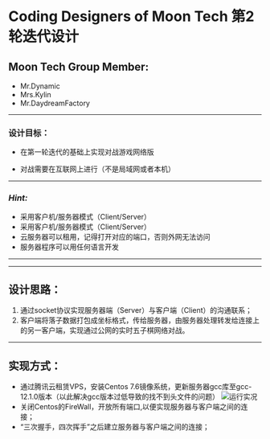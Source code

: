 # Coding Designers of Moon Tech 第2轮迭代设计

## __Moon Tech Group Member:__
* Mr.Dynamic
* Mrs.Kylin
* Mr.DaydreamFactory
- - - 

### 设计目标：
* 在第一轮迭代的基础上实现对战游戏网络版

* 对战需要在互联网上进行（不是局域网或者本机）

- - - 

### _Hint:_
* 采用客户机/服务器模式（Client/Server）
* 采用客户机/服务器模式（Client/Server）
* 云服务器可以租用，记得打开对应的端口，否则外网无法访问
* 服务器程序可以用任何语言开发
---

- - -
## 设计思路：
1. 通过socket协议实现服务器端（Server）与客户端（Client）的沟通联系；
2. 客户端将落子数据打包成坐标格式，传给服务器，由服务器处理转发给连接上的另一客户端，实现通过公网的实时五子棋网络对战。
---
## 实现方式：
* 通过腾讯云租赁VPS，安装Centos 7.6镜像系统，更新服务器gcc库至gcc-12.1.0版本（以此解决gcc版本过低导致的找不到头文件的问题）
![运行实况]([https://github.com/MrDynimate/QTproject/images/running.jpg](https://github.com/MrDynimate/QTproject/blob/master/image/running.jpg))
* 关闭Centos的FireWall，开放所有端口,以便实现服务器与客户端之间的连接；
* “三次握手，四次挥手”之后建立服务器与客户端之间的连接；
